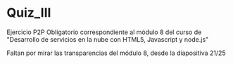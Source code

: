 # Quiz_III
Ejercicio P2P Obligatorio correspondiente al módulo 8 del curso de "Desarrollo de servicios en la nube con HTML5, Javascript y node.js"

Faltan por mirar las transparencias del módulo 8, desde la diapositiva 21/25
